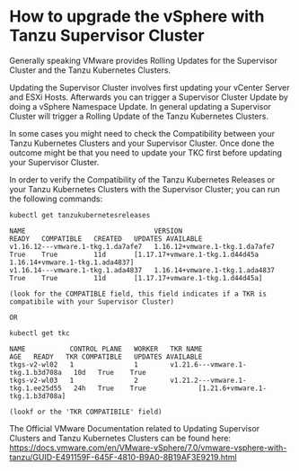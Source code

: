 # How to upgrade the vSphere with Tanzu Supervisor Cluster

Generally speaking VMware provides Rolling Updates for the Supervisor Cluster and the Tanzu Kubernetes Clusters. 

Updating the Supervisor Cluster involves first updating your vCenter Server and ESXi Hosts. Afterwards you can trigger a Supervisor Cluster Update by doing a vSphere Namespace Update. In general updating a Supervisor Cluster will trigger a Rolling Update of the Tanzu Kubernetes Clusters.

In some cases you might need to check the Compatibility between your Tanzu Kubernetes Clusters and your Supervisor Cluster. Once done the outcome might be that you need to update your TKC first before updating your Supervisor Cluster.

In order to verify the Compatibility of the Tanzu Kubernetes Releases or your Tanzu Kubernetes Clusters with the Supervisor Cluster; you can run the following commands:

````
kubectl get tanzukubernetesreleases

NAME                                VERSION                          READY   COMPATIBLE   CREATED   UPDATES AVAILABLE
v1.16.12---vmware.1-tkg.1.da7afe7   1.16.12+vmware.1-tkg.1.da7afe7   True    True         11d       [1.17.17+vmware.1-tkg.1.d44d45a 1.16.14+vmware.1-tkg.1.ada4837]
v1.16.14---vmware.1-tkg.1.ada4837   1.16.14+vmware.1-tkg.1.ada4837   True    True         11d       [1.17.17+vmware.1-tkg.1.d44d45a]

(look for the COMPATIBLE field, this field indicates if a TKR is compatibile with your Supervisor Cluster)

OR

kubectl get tkc

NAME           CONTROL PLANE   WORKER   TKR NAME                           AGE   READY   TKR COMPATIBLE   UPDATES AVAILABLE
tkgs-v2-wl02   1               1        v1.21.6---vmware.1-tkg.1.b3d708a   10d   True    True             
tkgs-v2-wl03   1               2        v1.21.2---vmware.1-tkg.1.ee25d55   24h   True    True             [1.21.6+vmware.1-tkg.1.b3d708a]

(lookf or the 'TKR COMPATIBILE' field)
````

The Official VMware Documentation related to Updating Supervisor Clusters and Tanzu Kubernetes Clusters can be found here:
https://docs.vmware.com/en/VMware-vSphere/7.0/vmware-vsphere-with-tanzu/GUID-E491159F-645F-4810-B9A0-8B19AF3E9219.html


